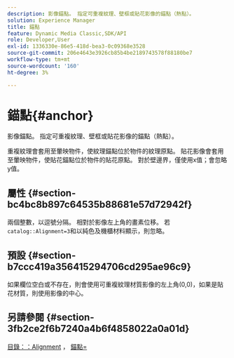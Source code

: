 ```yaml
---
description: 影像錨點。 指定可重複紋理、壁框或貼花影像的錨點（熱點）。
solution: Experience Manager
title: 錨點
feature: Dynamic Media Classic,SDK/API
role: Developer,User
exl-id: 1336330e-86e5-418d-bea3-0c09368e3528
source-git-commit: 206e4643e3926cb85b4be2189743578f88180be7
workflow-type: tm+mt
source-wordcount: '160'
ht-degree: 3%

---
```


# 錨點{#anchor}

影像錨點。 指定可重複紋理、壁框或貼花影像的錨點（熱點）。

重複紋理會套用至暈映物件，使紋理錨點位於物件的紋理原點。 貼花影像會套用至暈映物件，使貼花錨點位於物件的貼花原點。 對於壁邊界，僅使用x值；會忽略y值。

## 屬性 {#section-bc4bc8b897c64535b88681e57d72942f}

兩個整數，以逗號分隔。 相對於影像左上角的畫素位移。 若`catalog::Alignment=3`和以純色及機櫃材料顯示，則忽略。

## 預設 {#section-b7ccc419a356415294706cd295ae96c9}

如果欄位空白或不存在，則會使用可重複紋理材質影像的左上角(0,0)，如果是貼花材質，則使用影像的中心。

## 另請參閱 {#section-3fb2ce2f6b7240a4b6f4858022a0a01d}

[目錄：：Alignment](../../../../../ir-api/material-cat/image-rendering-api-ref/c-ir-material-catalog/c-ir-material-data-reference/r-ir-alignment.md#reference-e52152e8dc244d0aa13b40c615d0f399) ， [錨點=](../../../../../ir-api/http-protocol/image-rendering-api-ref/c-ir-http-protocol-ref/c-ir-http-protocol-command-reference/r-ir-http-anchor.md#reference-d53923d785c9442997dc7f2199524c26)
